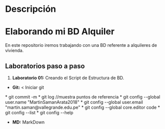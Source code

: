 Descripción
========
# Elaborando mi BD Alquiler
En este repositorio iremos trabajando con una BD referente a alquileres de vivienda.

## Laboratorios paso a paso

1. **Laboratorio 01:** 
Creando el Script de Estructura de BD.
- **Git:** 
< Iniciar git
 <init>
*    git commit -m 
*    git log //muestra puntos de referencia
*    git config --global user.name "MartinSamanArata2018"
*    git config --global user.email "martin.saman@vallegrande.edu.pe"
*    git config --global core.editor code
*    git config --list
*    git config --help

- **MD:** MarkDown